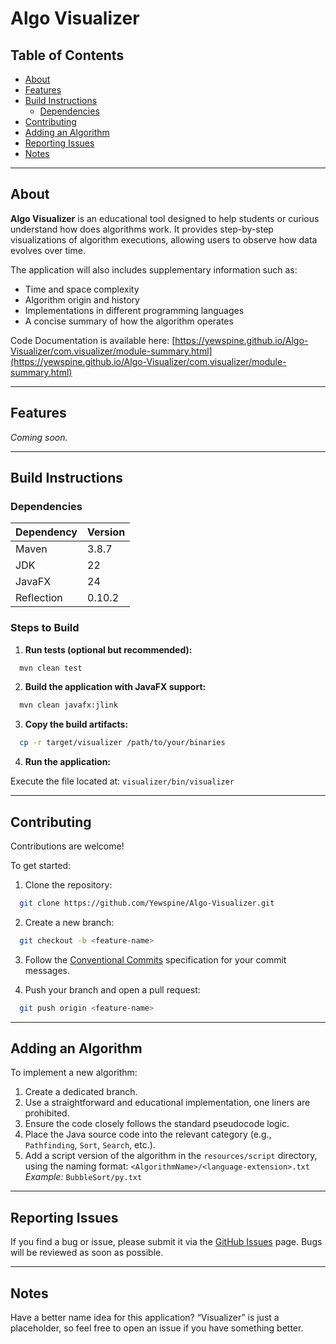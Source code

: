 # Algo Visualizer

## Table of Contents

* [About](#about)
* [Features](#features)
* [Build Instructions](#build-instructions)
  * [Dependencies](#dependencies)
* [Contributing](#contributing)
* [Adding an Algorithm](#adding-an-algorithm)
* [Reporting Issues](#reporting-issues)
* [Notes](#notes)

---

## About

**Algo Visualizer** is an educational tool designed to help students or curious understand how does algorithms work. It provides step-by-step visualizations of algorithm executions, allowing users to observe how data evolves over time.

The application will also includes supplementary information such as:

* Time and space complexity
* Algorithm origin and history
* Implementations in different programming languages
* A concise summary of how the algorithm operates

Code Documentation is available here:
[https://yewspine.github.io/Algo-Visualizer/com.visualizer/module-summary.html](https://yewspine.github.io/Algo-Visualizer/com.visualizer/module-summary.html)

---

## Features

*Coming soon.*

---

## Build Instructions

### Dependencies

| Dependency | Version |
| ---------- | ------- |
| Maven      | 3.8.7   |
| JDK        | 22      |
| JavaFX     | 24      |
| Reflection | 0.10.2  |

### Steps to Build

1. **Run tests (optional but recommended):**

```bash
  mvn clean test
```

2. **Build the application with JavaFX support:**

```bash
  mvn clean javafx:jlink
```

3. **Copy the build artifacts:**

```bash
  cp -r target/visualizer /path/to/your/binaries
```

4. **Run the application:**

Execute the file located at: `visualizer/bin/visualizer`

---

## Contributing

Contributions are welcome!

To get started:

1. Clone the repository:

```bash
  git clone https://github.com/Yewspine/Algo-Visualizer.git
```

2. Create a new branch:

```bash
  git checkout -b <feature-name>
```

3. Follow the [Conventional Commits](https://www.conventionalcommits.org/en/v1.0.0/) specification for your commit messages.

4. Push your branch and open a pull request:

```bash
  git push origin <feature-name>
```

---

## Adding an Algorithm

To implement a new algorithm:

1. Create a dedicated branch.
2. Use a straightforward and educational implementation, one liners are prohibited.
3. Ensure the code closely follows the standard pseudocode logic.
4. Place the Java source code into the relevant category (e.g., `Pathfinding`, `Sort`, `Search`, etc.).
5. Add a script version of the algorithm in the `resources/script` directory, using the naming format:
   `<AlgorithmName>/<language-extension>.txt`
   *Example:* `BubbleSort/py.txt`

---

## Reporting Issues

If you find a bug or issue, please submit it via the [GitHub Issues](https://github.com/Yewspine/Algo-Visualizer/issues) page.
Bugs will be reviewed as soon as possible.

---

## Notes

Have a better name idea for this application?
“Visualizer” is just a placeholder, so feel free to open an issue if you have something better.

